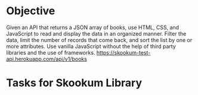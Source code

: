 # Objective 
Given an API that returns a JSON array of books, use HTML, CSS, and JavaScript 
to read and display the data in an organized manner. Filter the data, limit the 
number of records that come back, and sort the list by one or more attributes.
 Use vanilla JavaScript without the help of third party libraries and
 the use of frameworks. 
https://skookum-test-api.herokuapp.com/api/v1/books




# Tasks for Skookum Library


